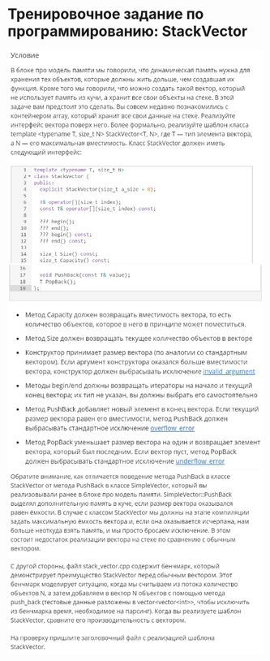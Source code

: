 # Тренировочное задание по программированию: StackVector
![image](./../../assets/128.jpg)
![image](./../../assets/129.jpg)
![image](./../../assets/130.jpg)
